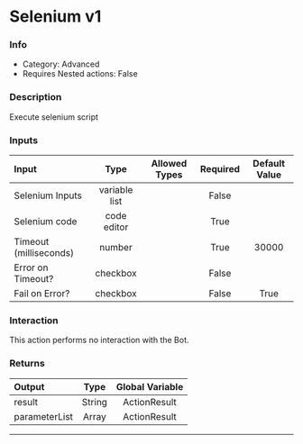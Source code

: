 # Selenium v1

### Info

- Category: Advanced
- Requires Nested actions: False


### Description
Execute selenium script


### Inputs

| Input | Type | Allowed Types | Required |  Default Value |
| :--- | :---: | :---: | :---: | :---: |
| Selenium Inputs | variable list |  | False |  |
| Selenium code | code editor |  | True |  |
| Timeout (milliseconds) | number |  | True | 30000 |
| Error on Timeout? | checkbox |  | False |  |
| Fail on Error? | checkbox |  | False | True |


### Interaction
This action performs no interaction with the Bot.

### Returns

| Output | Type | Global Variable |
| :--- | :---: | :---: |
| result | String | ActionResult |
| parameterList | Array | ActionResult |

---